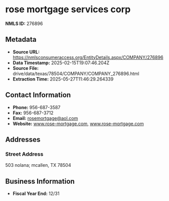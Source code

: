 # rose mortgage services corp

**NMLS ID:** 276896

## Metadata
- **Source URL:** https://nmlsconsumeraccess.org/EntityDetails.aspx/COMPANY/276896
- **Data Timestamp:** 2025-02-15T19:07:46.204Z
- **Source File:** drive/data/texas/78504/COMPANY/COMPANY_276896.html
- **Extraction Time:** 2025-05-27T11:46:29.264339

## Contact Information
- **Phone:** 956-687-3587
- **Fax:** 956-687-3712
- **Email:** rosemortgage@aol.com
- **Website:** www.rose-mortgage.com, www.rose-mortgage.com

## Addresses
### Street Address
503 nolana; mcallen, TX 78504

## Business Information
- **Fiscal Year End:** 12/31
